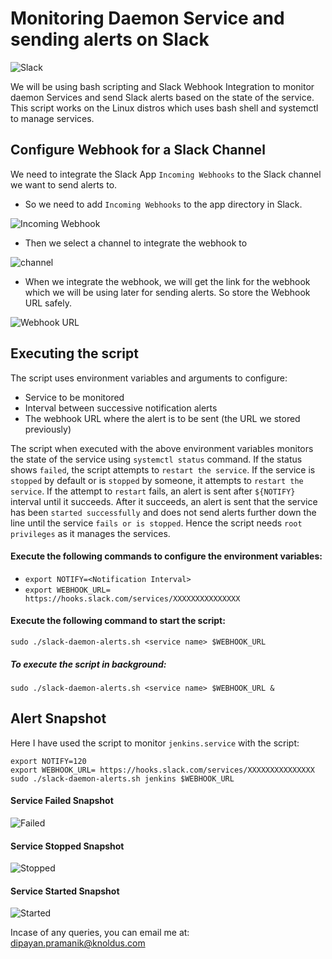 # Monitoring Daemon Service and sending alerts on Slack

![Slack](https://editor.analyticsvidhya.com/uploads/37991Slack_logo_new.png) 

We will be using bash scripting and Slack Webhook Integration to monitor daemon Services and send Slack alerts based on the state of the service. This script works on the Linux distros which uses bash shell and systemctl to manage services.

## Configure Webhook for a Slack Channel

We need to integrate the Slack App `Incoming Webhooks` to the Slack channel we want to send alerts to.
* So we need to add `Incoming Webhooks` to the app directory in Slack.

![Incoming Webhook](https://github.com/knoldus/slack-alert-daemon-service/blob/master/images/slack-integration.png?raw=true)

* Then we select a channel to integrate the webhook to

![channel](https://github.com/knoldus/slack-alert-daemon-service/blob/master/images/slack-channel-select.png?raw=true)
 
* When we integrate the webhook, we will get the link for the webhook which we will be using later for sending alerts. So store the Webhook URL safely.

![Webhook URL](https://github.com/knoldus/slack-alert-daemon-service/blob/master/images/slack-hook-uri.jpg?raw=true)

## Executing the script
The script uses environment variables and arguments to configure:
* Service to be monitored
* Interval between successive notification alerts
* The webhook URL where the alert is to be sent (the URL we stored previously)

The script when executed with the above environment variables monitors the state of the service using `systemctl status` command. If the status shows `failed`, the script attempts to `restart the service`. If the service is `stopped` by default or is `stopped` by someone, it attempts to `restart the service`. If the attempt to `restart` fails, an alert is sent after `${NOTIFY}` interval until it succeeds. After it succeeds, an alert is sent that the service has been `started successfully` and does not send alerts further down the line until the service `fails or is stopped`. Hence the script needs `root privileges` as it manages the services.
#### Execute the following commands to configure the environment variables:
* `export NOTIFY=<Notification Interval>`
* `export WEBHOOK_URL= https://hooks.slack.com/services/XXXXXXXXXXXXXXX`
#### Execute the following command to start the script:
`sudo ./slack-daemon-alerts.sh <service name> $WEBHOOK_URL`

##### To execute the script in background:

`sudo ./slack-daemon-alerts.sh <service name> $WEBHOOK_URL &`


## Alert Snapshot
Here I have used the script to monitor `jenkins.service` with the script:
```
export NOTIFY=120
export WEBHOOK_URL= https://hooks.slack.com/services/XXXXXXXXXXXXXXX
sudo ./slack-daemon-alerts.sh jenkins $WEBHOOK_URL
```
#### Service Failed Snapshot

![Failed](https://github.com/knoldus/slack-alert-daemon-service/blob/master/images/failed-alert.png?raw=true)

#### Service Stopped Snapshot

![Stopped](https://github.com/knoldus/slack-alert-daemon-service/blob/master/images/slack-stopped-alert.png?raw=true)

#### Service Started Snapshot

![Started](https://github.com/knoldus/slack-alert-daemon-service/blob/master/images/slack-running.png?raw=true)

Incase of any queries, you can email me at: [dipayan.pramanik@knoldus.com](dipayan.pramanik@knoldus.com)